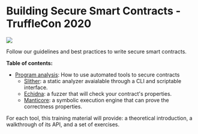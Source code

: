 # Building Secure Smart Contracts - TruffleCon 2020

![](https://github.com/crytic/building-secure-contracts/workflows/CI/badge.svg)

Follow our guidelines and best practices to write secure smart contracts.

**Table of contents:**

- [Program analysis](./program-analysis): How to use automated tools to secure contracts
  - [Slither](./program-analysis/slither): a static analyzer avaialable through a CLI and scriptable interface.
  - [Echidna](./program-analysis/echidna): a fuzzer that will check your contract's properties.
  - [Manticore](./program-analysis/manticore): a symbolic execution engine that can prove the correctness properties.

For each tool, this training material will provide: a theoretical introduction, a walkthrough of its API, and a set of exercises.
